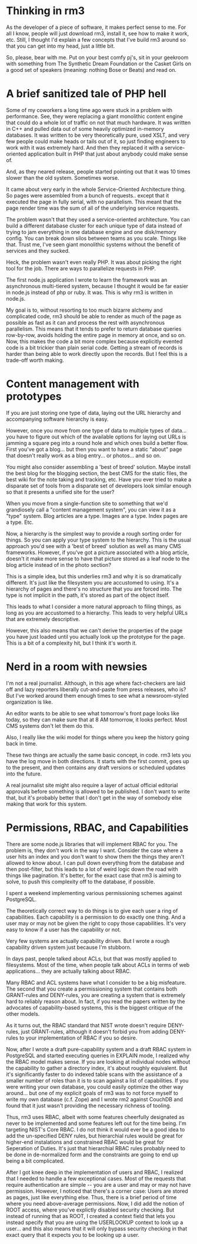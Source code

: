 Thinking in rm3
===============

As the developer of a piece of software, it makes perfect sense to me.  For all I know, people will just download rm3, install it, see how to make it work, etc.  Still, I thought I'd explain a few concepts that I've build rm3 around so that you can get into my head, just a little bit.

So, please, bear with me.  Put on your best comfy pj's, sit in your geekroom with something from The Synthetic Dream Foundation or the Casket Girls on a good set of speakers (meaning: nothing Bose or Beats) and read on.

A brief sanitized tale of PHP hell
==================================

Some of my coworkers a long time ago were stuck in a problem with performance.  See, they were replacing a giant monolithic content engine that could do a whole lot of traffic on not that much hardware.  It was written in C++ and pulled data out of some heavily optimized in-memory databases.  It was written to be very theoretically pure, used XSLT, and very few people could make heads or tails out of it, so just finding engineers to work with it was extremely hard.  And then they replaced it with a service-oriented application built in PHP that just about anybody could make sense of.

And, as they neared release, people started pointing out that it was 10 times slower than the old system.  Sometimes worse.

It came about very early in the whole Service-Oriented Architecture thing.  So pages were assembled from a bunch of requests.. except that it executed the page in fully serial, with no parallelism.  This meant that the page render time was the sum of all of the underlying service requests.

The problem wasn't that they used a service-oriented architecture.  You can build a different database cluster for each unique type of data instead of trying to jam everything in one database engine and one disk/memory config.  You can break down silos between teams as you scale.  Things like that.  Trust me, I've seen giant monolithic systems without the benefit of services and they sucked.

Heck, the problem wasn't even really PHP.  It was about picking the right tool for the job.  There are ways to parallelize requests in PHP.

The first node.js application I wrote to learn the framework was an asynchronous multi-tiered system, because I thought it would be far easier in node.js instead of php or ruby.  It was.  This is why rm3 is written in node.js.

My goal is to, without resorting to too much bizarre alchemy and complicated code, rm3 should be able to render as much of the page as possible as fast as it can and process the rest with asynchronous parallelism.  This means that it tends to prefer to return database queries row-by-row, avoids holding the entire page in memory at once, and so on.  Now, this makes the code a bit more complex because explicitly evented code is a bit trickier than plain serial code.  Getting a stream of records is harder than being able to work directly upon the records.  But I feel this is a trade-off worth making.

Content management with prototypes
==================================

If you are just storing one type of data, laying out the URL hierarchy and accompanying software hierarchy is easy.

However, once you move from one type of data to multiple types of data... you have to figure out which of the available options for laying out URLs is jamming a square peg into a round hole and which ones build a better flow.  First you've got a blog... but then you want to have a static "about" page that doesn't really work as a blog entry... or photos... and so on.

You might also consider assembling a 'best of breed' solution.  Maybe install the best blog for the blogging section, the best CMS for the static files, the best wiki for the note taking and tracking, etc.  Have you ever tried to make a disparate set of tools from a disparate set of developers look similar enough so that it presents a unified site for the user?

When you move from a single-function site to something that we'd grandiosely call a "content management system", you can view it as a "type" system.  Blog articles are a type.  Images are a type.  Index pages are a type.  Etc.

Now, a hierarchy is the simplest way to provide a rough sorting order for things.  So you can apply your type system to the hierarchy.  This is the usual approach you'd see with a 'best of breed' solution as well as many CMS frameworks.  However, if you've got a picture associated with a blog article, doesn't it make more sense to have that picture stored as a leaf node to the blog article instead of in the photo section?

This is a simple idea, but this underlies rm3 and why it is so dramatically different.  It's just like the filesystem you are accustomed to using.  It's a hierarchy of pages and there's no structure that you are forced into.  The type is not implicit in the path, it's stored as part of the object itself.  

This leads to what I consider a more natural approach to filing things, as long as you are accustomed to a hierarchy.  This leads to very helpful URLs that are extremely descriptive.

However, this also means that we can't derive the properties of the page you have just loaded until you actually look up the prototype for the page.  This is a bit of a complexity hit, but I think it's worth it.

Nerd in a room with newsies
===========================

I'm not a real journalist.  Although, in this age where fact-checkers are laid off and lazy reporters liberally cut-and-paste from press releases, who is?  But I've worked around them enough times to see what a newsroom-styled organization is like.

An editor wants to be able to see what tomorrow's front page looks like today, so they can make sure that at 8 AM tomorrow, it looks perfect.  Most CMS systems don't let them do this.

Also, I really like the wiki model for things where you keep the history going back in time.

These two things are actually the same basic concept, in code.  rm3 lets you have the log move in both directions.  It starts with the first commit, goes up to the present, and then contains any draft versions or scheduled updates into the future.

A real journalist site might also require a layer of actual official editorial approvals before something is allowed to be published.  I don't want to write that, but it's probably better that I don't get in the way of somebody else making that work for this system.

Permissions, RBAC, and Capabilities
===================================

There are some node.js libraries that will implement RBAC for you. The problem is, they don't work in the way I want. Consider the case where a user hits an index and you don't want to show them the things they aren't allowed to know about. I can pull down everything from the database and then post-filter, but this leads to a lot of weird logic down the road with things like pagination. It's better, for the exact case that rm3 is aiming to solve, to push this complexity off to the database, if possible.

I spent a weekend implementing various permissioning schemes against PostgreSQL.

The theoretically correct way to do things is to give each user a ring of capabilities. Each capability is a permission to do exactly one thing. And a user may or may not be given the right to copy those capabilities. It's very easy to know if a user has the capability or not.

Very few systems are actually capability driven. But I wrote a rough capability driven system just because I'm stubborn.

In days past, people talked about ACLs, but that was mostly applied to filesystems.  Most of the time, when people talk about ACLs in terms of web applications... they are actually talking about RBAC.

Many RBAC and ACL systems have what I consider to be a big misfeature.  The second that you create a permissioning system that contains both GRANT-rules and DENY-rules, you are creating a system that is extremely hard to reliably reason about.  In fact, if you read the papers written by the advocates of capability-based systems, this is the biggest critique of the other models.

As it turns out, the RBAC standard that NIST wrote doesn't require DENY-rules, just GRANT-rules, although it doesn't forbid you from adding DENY-rules to your implementation of RBAC if you so desire.

Now, after I wrote a draft pure-capability system and a draft RBAC system in PostgreSQL and started executing queries in EXPLAIN mode, I realized why the RBAC model makes sense.  If you are looking at individual nodes without the capability to gather a directory index, it's about roughly equivalent.  But it's significantly faster to do indexed table scans with the assistance of a smaller number of roles than it is to scan against a list of capabilities.  If you were writing your own database, you could easily optimize the other way around... but one of my explicit goals of rm3 was to not force myself to write my own database (c.f. Zope) and I wrote rm2 against CouchDB and found that it just wasn't providing the necessary richness of tooling.

Thus, rm3 uses RBAC, albeit with some features cheerfully designated as never to be implemented and some features left out for the time being.  I'm targeting NIST's Core RBAC.  I do not think it would ever be a good idea to add the un-specified DENY rules, but hierarchial rules would be great for higher-end instalations and constrained RBAC would be great for Seperation of Duties.  It's just that hierarchial RBAC rules probably need to be done in de-normalized form and the constraints are going to end up being a bit complicated.

After I got knee deep in the implementation of users and RBAC, I realized that I needed to handle a few exceptional cases.  Most of the requests that require authentication are simple -- you are a user and may or may not have permission.  However, I noticed that there's a corner case: Users are stored as pages, just like everything else.  Thus, there is a brief period of time where you need above-average permissions.  Now, I did add the notion of ROOT access, where you've explictly disabled security checking.  But instead of running that as ROOT, I created a context field that lets you instead specify that you are using the USERLOOKUP context to look up a user... and this also means that it will only bypass security checking in that exact query that it expects you to be looking up a user.
